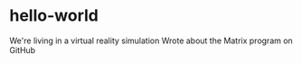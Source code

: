 # hello-world

We're living in a virtual reality simulation
Wrote about the Matrix program on GitHub
